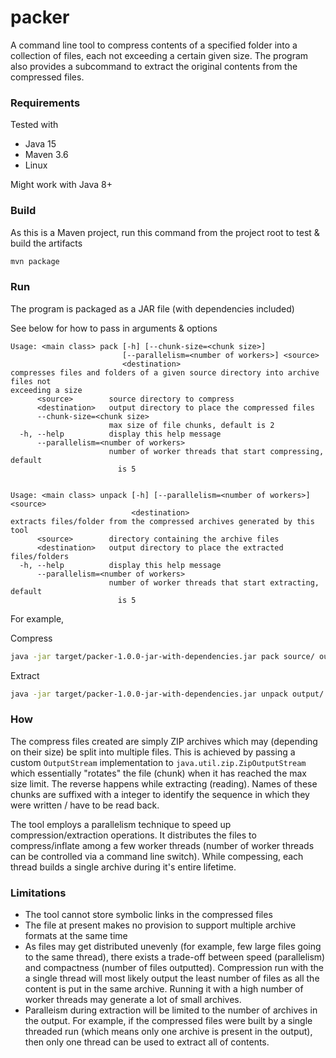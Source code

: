 # packer

A command line tool to compress contents of a specified folder into a collection of files, each not exceeding a certain 
given size. The program also provides a subcommand to extract the original contents from the compressed files.

### Requirements
Tested with
- Java 15
- Maven 3.6
- Linux

Might work with Java 8+

### Build
As this is a Maven project, run this command from the project root to test & build the artifacts
```sh
mvn package
```

### Run
The program is packaged as a JAR file (with dependencies included)

See below for how to pass in arguments & options
```
Usage: <main class> pack [-h] [--chunk-size=<chunk size>]
                         [--parallelism=<number of workers>] <source>
                         <destination>
compresses files and folders of a given source directory into archive files not
exceeding a size
      <source>        source directory to compress
      <destination>   output directory to place the compressed files
      --chunk-size=<chunk size>
                      max size of file chunks, default is 2
  -h, --help          display this help message
      --parallelism=<number of workers>
                      number of worker threads that start compressing, default
                        is 5


Usage: <main class> unpack [-h] [--parallelism=<number of workers>] <source>
                           <destination>
extracts files/folder from the compressed archives generated by this tool
      <source>        directory containing the archive files
      <destination>   output directory to place the extracted files/folders
  -h, --help          display this help message
      --parallelism=<number of workers>
                      number of worker threads that start extracting, default
                        is 5
```

For example,

Compress
```sh
java -jar target/packer-1.0.0-jar-with-dependencies.jar pack source/ output/
```

Extract
```sh
java -jar target/packer-1.0.0-jar-with-dependencies.jar unpack output/ directory/
```

### How
The compress files created are simply ZIP archives which may (depending on their size) be split into multiple
files. This is achieved by passing a custom `OutputStream` implementation to `java.util.zip.ZipOutputStream` 
which essentially "rotates" the file (chunk) when it has reached the max size limit. The reverse happens while
extracting (reading). Names of these chunks are suffixed with a integer to identify the sequence in which they 
were written / have to be read back.

The tool employs a parallelism technique to speed up compression/extraction operations. It distributes the files 
to compress/inflate among a few worker threads (number of worker threads can be controlled via a command line 
switch). While compessing, each thread builds a single archive during it's entire lifetime.


### Limitations
- The tool cannot store symbolic links in the compressed files
- The file at present makes no provision to support multiple archive formats at the same time
- As files may get distributed unevenly (for example, few large files going to the same thread), there exists a
  trade-off between speed (parallelism) and compactness (number of files outputted). Compression run with the a
  single thread will most likely output the least number of files as all the content is put in the same archive.
  Running it with a high number of worker threads may generate a lot of small archives.
- Paralleism during extraction will be limited to the number of archives in the output. For example, if the 
  compressed files were built by a single threaded run (which means only one archive is present in the output), 
  then only one thread can be used to extract all of contents.